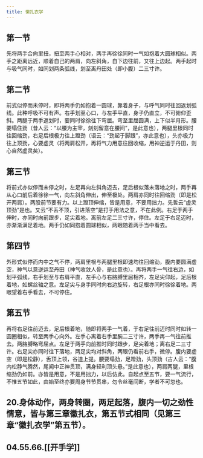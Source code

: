 ```yaml
---
title: 懒扎衣学
---
```


## 第一节

先将两手合向里扭，扭至两手心相对，两手再徐徐同时一气如抱着大圆球相似。两手之距离远近，顺着自己的两肩，向左斜角，自下边往前，又往上边起。两手起时与吸气同时，如同划两条弧线，划至离丹田处（即小腹）二三寸许。
## 第二节

前式似停而未停时，即将两手仍如抱着一圆球，靠着身子，与呼气同时往回返划弧线。此种呼吸不可有声。右手划至心口，与左手平直，身子仍直立，不可俯仰歪斜。两腿于两手返划时，要同时徐徐往下弯屈。弯至里屈圆满，上下似半月形。腰要塌住劲（昔人云：“以腰为主宰，刻刻留意在腰间”，是此意也），两腿里根同时往回缩劲，右足后根极力往上蹬劲（语云：“劲起于脚跟”，亦此意也），头亦极力往上顶劲，心要虚灵（将两肩松开，再将气力用意往回收缩，用神逆运于丹田，则心自然虚灵矣）。
## 第三节

将前式亦似停而未停之时，左足再向左斜角迈去，足后根似落未落地之时，两手再从心口前后着徐徐一气，向左斜角伸出，伸至极处。两肩亦同时往回缩劲（即是松开两肩）。两股前节要有力。以上蹬顶伸缩，皆是用意，不要用拙力。先哲云“虚灵顶劲”是也。又云“不丢不顶，引进落空”是打手用法之意，不在此例。右足于两手伸时，亦同时向前跟步，足尖着地。离前左足二三寸许，停住。左足于右足迈时，亦渐渐满足着地。两手仍如同抱着圆球相似，两眼随着两手当中看去。
## 第四节

外形式似停而内中之气不停，两肩里根与两腿里根即速均往回缩劲，腹内要圆满虚空，神气以意逆运至丹田（神气收敛人骨，是此意也）。再将两手一气往右边，如划平弧线，右手划至与右肩平直，左手心与右胳膊里屈相齐，左足尖仰起，足后根着地，如螺丝轴之意。左足尖与身手同时向右边旋转，右足根亦同时徐徐着地。两眼望着右手看去，不可停住。
## 第五节

再将右足往前迈去，足后根着地，随即将两手一气着，于右足往前迈时同时如转一圆圈相似，转至两手心向外。左手心离着右手里腕二三寸许，两手再一气往前推去。两胳膊略弯屈点。左足于两手向前推时同时跟步，足尖着地；离右足二三寸许。右足尖亦同时往下落地，两足尖均对斜角，两眼仍看前右手，微停。腹内要虚空（即是松静），舌顶上领，谷道上提。腰要塌劲，足蹬劲，头顶劲（古人云：“腹内松静气腾然，尾闻中正神贯顶，满身轻利顶头悬。”是此意也），两肩两腿，里根缩劲仍如前。亦皆是用意，不是用拙力，以后仿此。自起点至五节，要一气流行，不惟五节如此，由始至终亦要周身节节贯串，勿令丝毫间断，学者不可忽也。
## 20.身体动作，两身转圈，两足起落，腹内一切之劲性情意，皆与第三章徽扎衣，第五节式相同（见第三章“徽扎衣学”第五节）。
## 04.55.66.[[开手学]]
